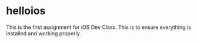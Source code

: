 # helloios
This is the first assignment for iOS Dev Class. This is to ensure everything is installed and working properly. 
